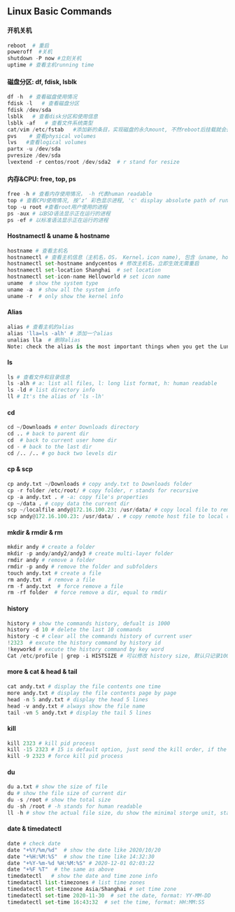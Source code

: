 ## Linux Basic Commands

#### 开机关机
```python
reboot  # 重启
poweroff  #关机
shutdown -P now #立刻关机
uptime # 查看主机running time

```
#### 磁盘分区: df, fdisk, lsblk
```python
df -h  # 查看磁盘使用情况 
fdisk -l   # 查看磁盘分区 
fdisk /dev/sda
lsblk   # 查看disk分区和使用信息
lsblk -af   # 查看文件系统类型
cat/vim /etc/fstab   #添加新的条目，实现磁盘的永久mount, 不然reboot后挂载就会丢失
pvs    # 查看physical volumes
lvs   #查看logical volumes
partx -u /dev/sda
pvresize /dev/sda
lvextend -r centos/root /dev/sda2  # r stand for resize


```

#### 内存&CPU: free, top, ps
```python
free -h # 查看内存使用情况， -h 代表human readable
top # 查看CPU使用情况, 按’z‘ 彩色显示进程, 'c' display absolute path of running pro
top -u root #查看root用户使用的进程
ps -aux # 以BSD语法显示正在运行的进程
ps -ef # 以标准语法显示正在运行的进程


```

#### Hostnamectl & uname & hostname
```python
hostname # 查看主机名
hostnamectl # 查看主机信息（主机名，OS， Kernel，icon name), 包含（uname, hostname, cat /etc/redhat-release, cat /proc/version ）
hostnamectl set-hostname andycentos # 修改主机名，立即生效无需重启
hostnamectl set-location Shanghai  # set location
hostnamectl set-icon-name Helloworld # set icon name
uname  # show the system type
uname -a  # show all the system info
uname -r  # only show the kernel info

```

#### Alias
```python
alias # 查看主机的alias
alias 'lla=ls -alh' # 添加一个alias
unalias lla  # 删除alias
Note: check the alias is the most important things when you get the Lunix root access.

```
#### ls
```python
ls # 查看文件和目录信息
ls -alh # a: list all files, l: long list format, h: human readable
ls -ld # list directory info
ll # It's the alias of 'ls -lh'

```
#### cd 
```python
cd ~/Downloads # enter Downloads directory 
cd .. # back to parent dir
cd  # back to current user home dir
cd - # back to the last dir
cd /.. /.. # go back two levels dir 
```

#### cp & scp 
```python
cp andy.txt ~/Downloads # copy andy.txt to Downloads folder
cp -r folder /etc/root/ # copy folder, r stands for recursive
cp -a andy.txt . # -a: copy file's properties
cp ~/data . # copy data the current dir
scp ~/localfile andy@172.16.100.23: /usr/data/ # copy local file to remote host
scp andy@172.16.100.23: /usr/data/ . # copy remote host file to local current dir

```

#### mkdir & rmdir & rm 
```python
mkdir andy # create a folder
mkdir -p andy/andy2/andy3 # create multi-layer folder
rmdir andy # remove a folder
rmdir -p andy # remove the folder and subfolders 
touch andy.txt # create a file
rm andy.txt  # remove a file
rm -f andy.txt  # force remove a file
rm -rf folder  # force remove a dir, equal to rmdir 

```

#### history
```python
history # show the commands history, defualt is 1000
history -d 10 # delete the last 10 commands
history -c # clear all the commands history of current user
!2323  # excute the history command by history id 
!keyworkd # excute the history command by key word
Cat /etc/profile | grep -i HISTSIZE # 可以修改 history size, 默认只记录1000

```
#### more & cat & head & tail
```python
cat andy.txt # display the file contents one time
more andy.txt # display the file contents page by page
head -n 5 andy.txt # display the head 5 lines
head -v andy.txt # always show the file name
tail -vn 5 andy.txt # display the tail 5 lines

```

#### kill
```python
kill 2323 # kill pid process
kill -15 2323 # 15 is default option, just send the kill order, if the pid is using the call will fail
kill -9 2323 # force kill pid process

```

#### du
```python
du a.txt # show the size of file
du # show the file size of current dir
du -s /root # show the total size 
du -sh /root # -h stands for human readable
ll -h # show the actual file size, du show the minimal storge unit, start from 4K(if file size is 1.4k, will show 4k by du command)


```

#### date & timedatectl
```python
date # check date
date "+%Y/%m/%d"  # show the date like 2020/10/20
date "+%H:%M:%S"  # show the time like 14:32:30
date "+%Y-%m-%d %H:%M:%S" # 2020-12-01 02:03:22
date "+%F %T"  # the same as above
timedatectl   # show the date and time zone info
timedatactl list-timezones # list time zones
timedatectl set-timezone Asia/Shanghai # set time zone
timedatectl set-time 2020-11-30  # set the date, format: YY-MM-DD
timedatectl set-time 16:43:32  # set the time, format: HH:MM:SS


```

#### 
```python


```

#### 
```python


```

#### 
```python


```

#### 
```python


```

#### 
```python


```

#### 
```python


```

#### 
```python


```

#### 
```python


```

#### 
```python


```

#### 
```python


```

#### 
```python


```

#### 
```python


```

#### 
```python


```

#### 
```python


```



